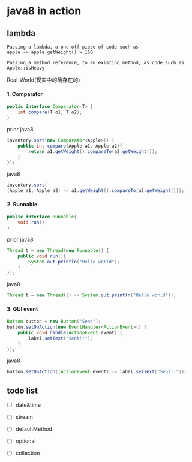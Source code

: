 # java8 in action

## lambda
```
Passing a lambda, a one-off piece of code such as 
apple -> apple.getWeight() > 150
```
```
Passing a method reference, to an existing method, as code such as 
Apple::isHeavy
```

Real-World(现实中的确存在的)

#### 1. Comparator
```java
public interface Comparator<T> {
    int compare(T o1, T o2); 
}
```
prior java8
```java
inventory.sort(new Comparator<Apple>() { 
    public int compare(Apple a1, Apple a2){
        return a1.getWeight().compareTo(a2.getWeight()); 
    }
});
```
java8
```java
inventory.sort(
(Apple a1, Apple a2) -> a1.getWeight().compareTo(a2.getWeight()));
```

#### 2.  Runnable
```java
public interface Runnable{ 
    void run();
}
```

prior java8
```java
Thread t = new Thread(new Runnable() { 
    public void run(){
        System.out.println("Hello world"); 
    }
});
```

java8
```java
Thread t = new Thread(() -> System.out.println("Hello world"));
```

#### 3.  GUI event
```java
Button button = new Button("Send"); 
button.setOnAction(new EventHandler<ActionEvent>() {
    public void handle(ActionEvent event) { 
        label.setText("Sent!!");
    } 
});
```

java8
```java
button.setOnAction((ActionEvent event) -> label.setText("Sent!!"));
```

## todo list

- [ ] date&time

- [ ] stream

- [ ] defaultMethod

- [ ] optional

- [ ] collection



